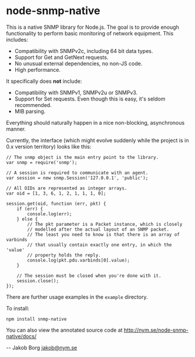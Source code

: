 node-snmp-native
================

This is a native SNMP library for Node.js. The goal is to provide
enough functionality to perform basic monitoring of network equipment. This
includes:

 - Compatibility with SNMPv2c, including 64 bit data types.
 - Support for Get and GetNext requests.
 - No unusual external dependencies, no non-JS code.
 - High performance.

It specifically does **not** include:

 - Compatibility with SNMPv1, SNMPv2u or SNMPv3.
 - Support for Set requests. Even though this is easy, it's seldom recommended.
 - MIB parsing.

Everything should naturally happen in a nice non-blocking, asynchronous manner.

Currently, the interface (which might evolve suddenly while the project is in
0.x version territory) looks like this:

    // The snmp object is the main entry point to the library.
    var snmp = require('snmp');
    
    // A session is required to communicate with an agent.
    var session = new snmp.Session('127.0.0.1', 'public');
    
    // All OIDs are represented as integer arrays.
    var oid = [1, 3, 6, 1, 2, 1, 1, 1, 0];
    
    session.get(oid, function (err, pkt) {
        if (err) {
            console.log(err);
        } else {
            // The pkt parameter is a Packet instance, which is closely
            // modelled after the actual layout of an SNMP packet.
            // The least you need to know is that there is an array of varbinds
            // that usually contain exactly one entry, in which the 'value'
            // property holds the reply.
            console.log(pkt.pdu.varbinds[0].value);
        }
    
        // The session must be closed when you're done with it.
        session.close();
    });

There are further usage examples in the `example` directory.

To install:

    npm install snmp-native

You can also view the annotated source code at http://nym.se/node-snmp-native/docs/

-- 
Jakob Borg
jakob@nym.se
